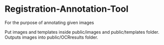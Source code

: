 # Registration-Annotation-Tool
For the purpose of annotating given images

Put images and templates inside public/images and public/templates folder.
Outputs images into public/OCRresults folder.
